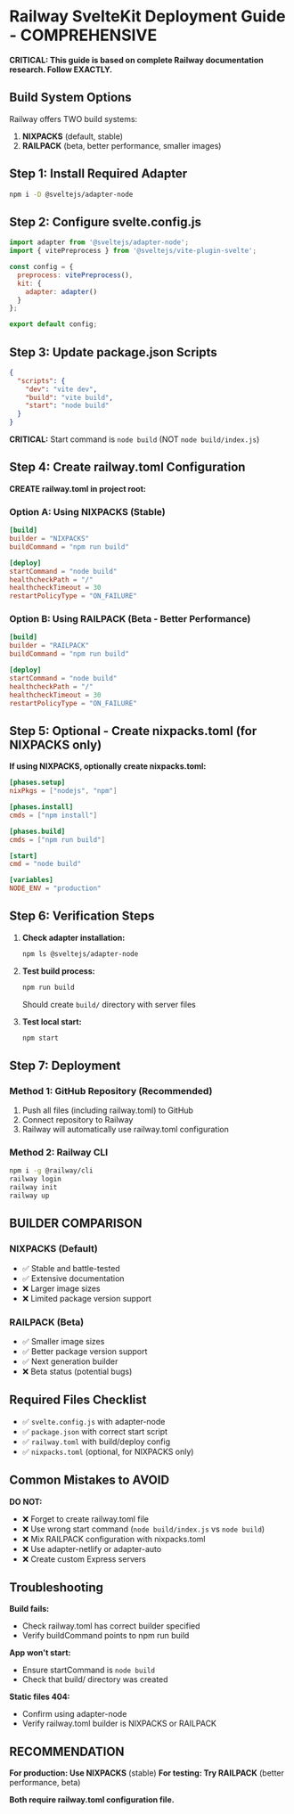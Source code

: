 # Railway SvelteKit Deployment Guide - COMPREHENSIVE

**CRITICAL: This guide is based on complete Railway documentation research. Follow EXACTLY.**

## Build System Options

Railway offers TWO build systems:
1. **NIXPACKS** (default, stable)
2. **RAILPACK** (beta, better performance, smaller images)

## Step 1: Install Required Adapter

```bash
npm i -D @sveltejs/adapter-node
```

## Step 2: Configure svelte.config.js

```javascript
import adapter from '@sveltejs/adapter-node';
import { vitePreprocess } from '@sveltejs/vite-plugin-svelte';

const config = {
  preprocess: vitePreprocess(),
  kit: {
    adapter: adapter()
  }
};

export default config;
```

## Step 3: Update package.json Scripts

```json
{
  "scripts": {
    "dev": "vite dev",
    "build": "vite build", 
    "start": "node build"
  }
}
```

**CRITICAL:** Start command is `node build` (NOT `node build/index.js`)

## Step 4: Create railway.toml Configuration

**CREATE railway.toml in project root:**

### Option A: Using NIXPACKS (Stable)
```toml
[build]
builder = "NIXPACKS"
buildCommand = "npm run build"

[deploy]
startCommand = "node build"
healthcheckPath = "/"
healthcheckTimeout = 30
restartPolicyType = "ON_FAILURE"
```

### Option B: Using RAILPACK (Beta - Better Performance)
```toml
[build]
builder = "RAILPACK"
buildCommand = "npm run build"

[deploy]
startCommand = "node build"
healthcheckPath = "/"
healthcheckTimeout = 30
restartPolicyType = "ON_FAILURE"
```

## Step 5: Optional - Create nixpacks.toml (for NIXPACKS only)

**If using NIXPACKS, optionally create nixpacks.toml:**
```toml
[phases.setup]
nixPkgs = ["nodejs", "npm"]

[phases.install]
cmds = ["npm install"]

[phases.build]
cmds = ["npm run build"]

[start]
cmd = "node build"

[variables]
NODE_ENV = "production"
```

## Step 6: Verification Steps

1. **Check adapter installation:**
   ```bash
   npm ls @sveltejs/adapter-node
   ```

2. **Test build process:**
   ```bash
   npm run build
   ```
   Should create `build/` directory with server files

3. **Test local start:**
   ```bash
   npm start
   ```

## Step 7: Deployment

### Method 1: GitHub Repository (Recommended)
1. Push all files (including railway.toml) to GitHub
2. Connect repository to Railway
3. Railway will automatically use railway.toml configuration

### Method 2: Railway CLI
```bash
npm i -g @railway/cli
railway login
railway init
railway up
```

## BUILDER COMPARISON

### NIXPACKS (Default)
- ✅ Stable and battle-tested
- ✅ Extensive documentation
- ❌ Larger image sizes
- ❌ Limited package version support

### RAILPACK (Beta)
- ✅ Smaller image sizes
- ✅ Better package version support
- ✅ Next generation builder
- ❌ Beta status (potential bugs)

## Required Files Checklist

- ✅ `svelte.config.js` with adapter-node
- ✅ `package.json` with correct start script
- ✅ `railway.toml` with build/deploy config
- ✅ `nixpacks.toml` (optional, for NIXPACKS only)

## Common Mistakes to AVOID

**DO NOT:**
- ❌ Forget to create railway.toml file
- ❌ Use wrong start command (`node build/index.js` vs `node build`)
- ❌ Mix RAILPACK configuration with nixpacks.toml
- ❌ Use adapter-netlify or adapter-auto
- ❌ Create custom Express servers

## Troubleshooting

**Build fails:**
- Check railway.toml has correct builder specified
- Verify buildCommand points to npm run build

**App won't start:**
- Ensure startCommand is `node build`
- Check that build/ directory was created

**Static files 404:**
- Confirm using adapter-node
- Verify railway.toml builder is NIXPACKS or RAILPACK

## RECOMMENDATION

**For production: Use NIXPACKS** (stable)
**For testing: Try RAILPACK** (better performance, beta)

**Both require railway.toml configuration file.**